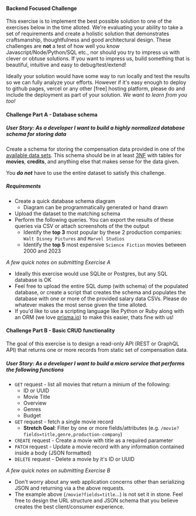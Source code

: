 #### Backend Focused Challenge

This exercise is to implement the best possible solution to one of the exercises below in the time alloted. We're evaluating your ability to take a set of requirements and create a holistic solution that demonstrates craftsmanship, thoughtfulness and good architectural design. These challenges are **not** a test of how well you know Javascript/Node/Python/SQL etc., nor should you try to impress us with clever or obtuse solutions. If you want to impress us, build something that is beautiful, intuitive and easy to debug/test/extend!

Ideally your solution would have some way to run locally and test the results so we can fully analyze your efforts. However if it's easy enough to deploy to github pages, vercel or any other [free] hosting platform, please do and include the deployment as part of your solution. *We want to learn from you too!*

#### Challenge Part A - Database schema 

##### User Story: As a developer I want to build a highly normalized database schema for storing data

Create a schema for storing the compensation data provided in one of the [available data sets](/data). This schema should be in at least [3NF](https://en.wikipedia.org/wiki/Third_normal_form) with tables for **movies**, **credits**, and anything else that makes sense for the data given.

You ***do not*** have to use the entire dataset to satisfy this challenge.

##### Requirements
* Create a quick database schema diagram
  * Diagram can be programmatically generated or hand drawn
* Upload the dataset to the matching schema
* Perform the following queries. You can export the results of these queries via CSV or attach screenshots of the the output
  * Identify the **top 3** most popular by these 2 production companies: `Walt Disney Pictures` and `Marvel Studios`
  * Identify the **top 5** most expensive `Science Fiction` movies between 2000 and 2023

*A few quick notes on submitting Exercise A*

* Ideally this exercise would use SQLite or Postgres, but any SQL database is OK
* Feel free to upload the entire SQL dump (with schema) of the populated database, or create a script that creates the schema and populates the database with one or more of the provided salary data CSVs. Please do whatever makes the most sense given the time alloted.
* If you'd like to use a scripting language like Python or Ruby along with an ORM (we love [prisma.io](primsa.io)) to make this easier, thats fine with us!

#### Challenge Part B - Basic CRUD functionality 

The goal of this exercise is to design a read-only API (REST or GraphQL API) that returns one or more records from static set of compensation data.

##### User Story: As a developer I want to build a micro service that performs the following functions

* `GET` request - list all movies that return a minium of the following:
    * ID or UUID
    * Movie Title
    * Overview
    * Genres
    * Budget
* `GET` request - fetch a single movie record 
  * **Stretch Goal**: Filter by one or more fields/attributes (e.g. `/movie?fields=title,genre,production-company`)
* `CREATE` request - Create a movie with title as a required parameter 
* `PATCH` request - Update a movie record with any information contained inside a body (JSON formatted)
* `DELETE` request - Delete a movie by it's ID or UUID

*A few quick notes on submitting Exercise B*

* Don't worry about any web application concerns other than serializing JSON and returning via a the above requests.
* The example above (`/movie?fields=title`...) is not set it in stone. Feel free to design the URL structure and JSON schema that you believe creates the best client/consumer experience.

